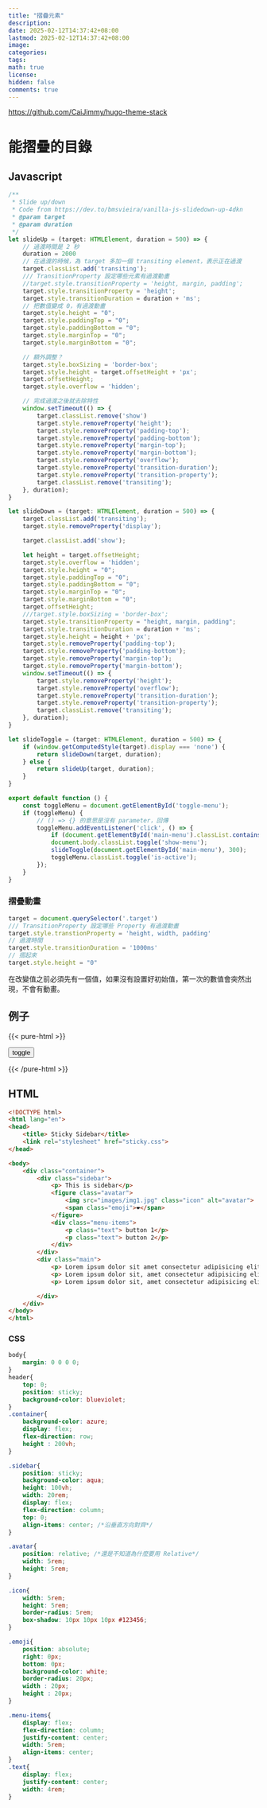 ```yaml
---
title: "摺疊元素"
description: 
date: 2025-02-12T14:37:42+08:00
lastmod: 2025-02-12T14:37:42+08:00
image: 
categories: 
tags: 
math: true
license: 
hidden: false
comments: true
---
```


https://github.com/CaiJimmy/hugo-theme-stack



# 能摺疊的目錄
## Javascript
```javascript
/**
 * Slide up/down
 * Code from https://dev.to/bmsvieira/vanilla-js-slidedown-up-4dkn
 * @param target 
 * @param duration 
 */
let slideUp = (target: HTMLElement, duration = 500) => {
    // 過渡時間是 2 秒
    duration = 2000
    // 在過渡的時候，為 target 多加一個 transiting element，表示正在過渡
    target.classList.add('transiting');
    /// TransitionProperty 設定哪些元素有過渡動畫
    //target.style.transitionProperty = 'height, margin, padding';
    target.style.transitionProperty = 'height';
    target.style.transitionDuration = duration + 'ms';
    // 把數值變成 0，有過渡動畫
    target.style.height = "0";
    target.style.paddingTop = "0";
    target.style.paddingBottom = "0";
    target.style.marginTop = "0";
    target.style.marginBottom = "0";

    // 額外調整？
    target.style.boxSizing = 'border-box';
    target.style.height = target.offsetHeight + 'px';
    target.offsetHeight;
    target.style.overflow = 'hidden';

    // 完成過渡之後就去除特性
    window.setTimeout(() => {
        target.classList.remove('show')
        target.style.removeProperty('height');
        target.style.removeProperty('padding-top');
        target.style.removeProperty('padding-bottom');
        target.style.removeProperty('margin-top');
        target.style.removeProperty('margin-bottom');
        target.style.removeProperty('overflow');
        target.style.removeProperty('transition-duration');
        target.style.removeProperty('transition-property');
        target.classList.remove('transiting');
    }, duration);
}

let slideDown = (target: HTMLElement, duration = 500) => {
    target.classList.add('transiting');
    target.style.removeProperty('display');

    target.classList.add('show');

    let height = target.offsetHeight;
    target.style.overflow = 'hidden';
    target.style.height = "0";
    target.style.paddingTop = "0";
    target.style.paddingBottom = "0";
    target.style.marginTop = "0";
    target.style.marginBottom = "0";
    target.offsetHeight;
    ///target.style.boxSizing = 'border-box';
    target.style.transitionProperty = "height, margin, padding";
    target.style.transitionDuration = duration + 'ms';
    target.style.height = height + 'px';
    target.style.removeProperty('padding-top');
    target.style.removeProperty('padding-bottom');
    target.style.removeProperty('margin-top');
    target.style.removeProperty('margin-bottom');
    window.setTimeout(() => {
        target.style.removeProperty('height');
        target.style.removeProperty('overflow');
        target.style.removeProperty('transition-duration');
        target.style.removeProperty('transition-property');
        target.classList.remove('transiting');
    }, duration);
}

let slideToggle = (target: HTMLElement, duration = 500) => {
    if (window.getComputedStyle(target).display === 'none') {
        return slideDown(target, duration);
    } else {
        return slideUp(target, duration);
    }
}

export default function () {
    const toggleMenu = document.getElementById('toggle-menu');
    if (toggleMenu) {
        // () => {} 的意思是沒有 parameter，回傳
        toggleMenu.addEventListener('click', () => {
            if (document.getElementById('main-menu').classList.contains('transiting')) return;
            document.body.classList.toggle('show-menu');
            slideToggle(document.getElementById('main-menu'), 300);
            toggleMenu.classList.toggle('is-active');
        });
    }
}
```


### 摺疊動畫
```javascript
target = document.querySelector('.target')
/// TransitionProperty 設定哪些 Property 有過渡動畫
target.style.transtionProperty = 'height, width, padding'
// 過渡時間
target.style.transitionDuration = '1000ms'
// 摺起來
target.style.height = "0"
```

在改變值之前必須先有一個值，如果沒有設置好初始值，第一次的數值會突然出現，不會有動畫。


## 例子

{{< pure-html >}}
<div class="demo" style="display: none; border: solid 1px black; width: 10rem; background-color: orange; font-size : 24px">
    test box
</div>
<button class="toggle-button">toggle</button>

<script>
    let slideUp = (target, duration = 500) => {
        target.classList.add('transiting');
        //target.style.transitionProperty = 'height, margin, padding';
        target.style.boxSizing = 'border-box';
        target.style.transitionDuration = duration + 'ms';
        target.style.height = target.offsetHeight + 'px'; // Set height to current value for animation
        //target.offsetHeight; // Trigger reflow
        target.style.overflow = 'hidden';
        target.style.height = "0";
        target.style.paddingTop = "0";
        target.style.paddingBottom = "0";
        target.style.marginTop = "0";
        target.style.marginBottom = "0";
        window.setTimeout(() => {
            target.style.display = 'none';
            target.style.removeProperty('height');
            target.style.removeProperty('padding-top');
            target.style.removeProperty('padding-bottom');
            target.style.removeProperty('margin-top');
            target.style.removeProperty('margin-bottom');
            target.style.removeProperty('overflow');
            target.style.removeProperty('transition-duration');
            target.style.removeProperty('transition-property');
            target.classList.remove('transiting');
        }, duration);
    }

    let slideDown = (target, duration = 500) => {
        target.classList.add('transiting');
        target.style.removeProperty('display');
        target.classList.add('show');
        let height = target.offsetHeight; // Get height for animation
        target.style.overflow = 'hidden';
        target.style.height = "0";
        target.style.paddingTop = "0";
        target.style.paddingBottom = "0";
        target.style.marginTop = "0";
        target.style.marginBottom = "0";
        target.offsetHeight; // Trigger reflow
        target.style.transitionProperty = "height, margin, padding";
        target.style.transitionDuration = duration + 'ms';
        target.style.height = height + 'px'; // Animate to full height
        target.style.removeProperty('padding-top');
        target.style.removeProperty('padding-bottom');
        target.style.removeProperty('margin-top');
        target.style.removeProperty('margin-bottom');

        window.setTimeout(() => {
            target.style.removeProperty('height');
            target.style.removeProperty('overflow');
            target.style.removeProperty('transition-duration');
            target.style.removeProperty('transition-property');
            target.classList.remove('transiting');
        }, duration);
    }

    let toggle_button = document.querySelector(".toggle-button");
    let demo_box = document.querySelector(".demo");

    let slideToggle = (target, duration = 500) => {
        if (window.getComputedStyle(target).display === 'none') {
            return slideDown(target, duration);
        } else {
            return slideUp(target, duration);
        }
    }

    toggle_button.addEventListener("click", () => {
        if (demo_box.classList.contains('transiting')) return; // Prevent multiple clicks
        slideToggle(demo_box, 500);
    });
</script>

{{< /pure-html >}}

## HTML
``` html
<!DOCTYPE html>
<html lang="en">
<head>
    <title> Sticky Sidebar</title>
    <link rel="stylesheet" href="sticky.css">
</head>

<body>
    <div class="container">
        <div class="sidebar">
            <p> This is sidebar</p>
            <figure class="avatar">
                <img src="images/img1.jpg" class="icon" alt="avatar">
                <span class="emoji">❤</span>
            </figure>
            <div class="menu-items">
                <p class="text"> button 1</p>
                <p class="text"> button 2</p>
            </div>
        </div>
        <div class="main">
            <p> Lorem ipsum dolor sit amet consectetur adipisicing elit. Illo, reiciendis dolore? Dignissimos nesciunt id facilis expedita? Ratione voluptatibus atque quaerat nobis sed quo eveniet libero, et, esse, veritatis hic voluptatum.</p>
            <p> Lorem ipsum dolor sit, amet consectetur adipisicing elit. Officiis, ad veritatis! Quisquam culpa inventore, vel magnam qui alias quia temporibus unde, voluptates soluta corrupti quasi. Mollitia repudiandae quae laborum ea!</p>
            <p> Lorem ipsum dolor sit, amet consectetur adipisicing elit. Enim exercitationem reiciendis fugiat, fuga placeat similique architecto quasi est consequuntur rerum nam. Laboriosam aperiam distinctio aspernatur, ipsam repellat aliquid suscipit a?</p>

        </div>
    </div>
</body>
</html>
```

### CSS
```css
body{
    margin: 0 0 0 0;
}
header{
    top: 0;
    position: sticky;
    background-color: blueviolet;
}
.container{
    background-color: azure;
    display: flex;
    flex-direction: row;
    height : 200vh;
}

.sidebar{
    position: sticky;
    background-color: aqua;
    height: 100vh;
    width: 20rem;
    display: flex;
    flex-direction: column;
    top: 0;
    align-items: center; /*沿垂直方向對齊*/
}

.avatar{
    position: relative; /*還是不知道為什麼要用 Relative*/
    width: 5rem;
    height: 5rem;
}

.icon{
    width: 5rem;
    height: 5rem;
    border-radius: 5rem;
    box-shadow: 10px 10px 10px #123456;
}

.emoji{
    position: absolute;
    right: 0px;
    bottom: 0px;
    background-color: white;
    border-radius: 20px;
    width : 20px;
    height : 20px;
}

.menu-items{
    display: flex;
    flex-direction: column;
    justify-content: center;
    width: 5rem;
    align-items: center;
}
.text{
    display: flex;
    justify-content: center;
    width: 4rem;
}
```

